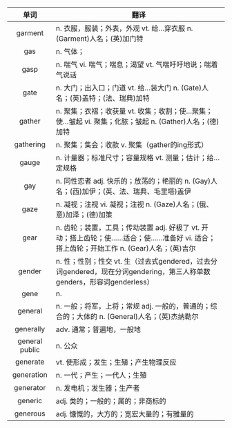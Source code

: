 |单词|翻译  |
|:--:|--| 
|	garment  		|		n. 衣服，服装；外表，外观 vt. 给…穿衣服 n. (Garment)人名；(英)加门特	|		
|	gas  		|		n. 气体；	|		
|	gasp  		|		n. 喘气 vi. 喘气；喘息；渴望 vt. 气喘吁吁地说；喘着气说话	|		
|	gate  		|		n. 大门；出入口；门道 vt. 给…装大门 n. (Gate)人名；(英)盖特；(法、瑞典)加特	|		
|	gather  		|		n. 聚集；衣褶；收获量 vt. 收集；收割；使…聚集；使…皱起 vi. 聚集；化脓；皱起 n. (Gather)人名；(德)加特	|		
|	gathering  		|		n. 聚集；集会；收款 v. 聚集（gather的ing形式）	|		
|	gauge  		|		n. 计量器；标准尺寸；容量规格 vt. 测量；估计；给…定规格	|		
|	gay  		|		n. 同性恋者 adj. 快乐的；放荡的；艳丽的 n. (Gay)人名；(西)加伊；(英、法、瑞典、毛里塔)盖伊	|		
|	gaze  		|		n. 凝视；注视 vi. 凝视；注视 n. (Gaze)人名；(俄、意)加泽；(德)加策	|		
|	gear  		|		n. 齿轮；装置，工具；传动装置 adj. 好极了 vt. 开动；搭上齿轮；使……适合；使……准备好 vi. 适合；搭上齿轮；开始工作 n. (Gear)人名；(英)吉尔	|		
|	gender  		|		n. 性；性别；性交 vt. 生（过去式gendered，过去分词gendered，现在分词gendering，第三人称单数genders，形容词genderless）	|		
|	gene  		|		n. 	|		
|	general  		|		n. 一般；将军，上将；常规 adj. 一般的，普通的；综合的；大体的 n. (General)人名；(英)杰纳勒尔	|		
|	generally  		|		adv. 通常；普遍地，一般地	|		
|	general public  		|		n. 公众	|		
|	generate  		|		vt. 使形成；发生；生殖；产生物理反应	|		
|	generation  		|		n. 一代；产生；一代人；生殖	|		
|	generator  		|		n. 发电机；发生器；生产者	|		
|	generic  		|		adj. 类的；一般的；属的；非商标的	|		
|	generous  		|		adj. 慷慨的，大方的；宽宏大量的；有雅量的	|		
